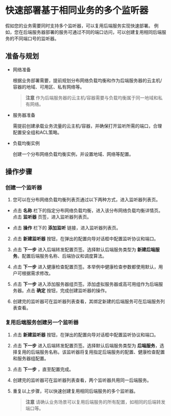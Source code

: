 # 快速部署基于相同业务的多个监听器
假如您的业务需要同时支持多个监听器，可以复用后端服务实现快速部署。 例如，您在后端服务器部署的服务可通过不同的端口访问，可以创建复用相同后端服务的不同端口号的监听器。
## 准备与规划
- 网络准备

  根据业务部署需要，提前规划分布网络负载均衡和作为后端服务器的云主机/容器的地域、可用区、私有网络等。
    > **注意**
 作为后端服务器的云主机/容器需要与负载均衡属于同一地域和私有网络。
- 服务器准备

  需提前创建承载业务流量的云主机/容器，并确保打开监听所需的端口，合理配置安全组和ACL策略。
- 负载均衡实例

  创建一个分布网络负载均衡实例，并设置地域、网络等配置。
## 操作步骤
### 创建一个监听器
1. 您可以在分布网络负载均衡列表页通过以下两种方式，进入监听器列表页。

- 点击 **名称**  栏下的指定分布网络负载均衡，进入该分布网络负载均衡详情页。点击 **监听器** 页签，进入监听器列表页。

-  点击 **操作** 栏下的 **添加监听** 链接，进入监听器列表页。

2. 点击 **新建监听器** 按钮，在弹出的配置向导对话框中配置监听协议和端口。

3. 点击 **下一步** 进入后端转发配置页签。选择默认后端服务类型为 **新建后端服务**。配置后端服务名称、后端协议和调度算法。

4. 点击 **下一步** 进入健康检查配置页签。本举例中健康检查参数都使用默认，用户可根据需求修改。

5. 点击 **下一步** 进入添加服务器组页签。添加虚拟服务器或高可用组作为后端服务器。点击 **确定** 按钮，完成创建监听器的操作。

6. 创建完的监听器可在监听器列表查看，其绑定新建的后端服务可在后端服务列表查看。

### 复用后端服务创建另一个监听器

1. 点击 **新建监听器** 按钮，在弹出的配置向导对话框中配置监听协议和端口。

2. 点击 **下一步** 进入后端转发配置页签。选择默认后端服务类型为 **后端服务**，选择复用的后端服务名称。该监听器将复用指定后端服务的配置、健康检查配置和服务器组配置。

3. 点击 **下一步** ，直至配置完成。

4. 创建完的监听器可在监听器列表查看，两个监听器共用同一后端服务。

5. 重复以上步骤，可以快速创建复用相同后端服务的多个监听器。

    > **注意**
  请确认业务场景可以复用后端服务的所有配置，如相同的后端转发端口等。
